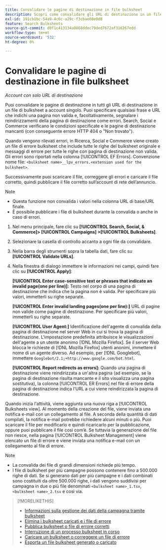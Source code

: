 ```yaml
---
title: Convalidare le pagine di destinazione in file bulksheet
description: Scopri come convalidare gli URL di destinazione in un file di bulksheet a account singolo.
exl-id: 191cb1bc-54a9-4c6c-a29c-f3cbae08e0d8
feature: Search Bulksheets
source-git-commit: d0f1c413134a0868ddec79ded7672af316267edd
workflow-type: tm+mt
source-wordcount: '532'
ht-degree: 0%

---
```


# Convalidare le pagine di destinazione in file bulksheet

*Account con solo URL di destinazione*

Puoi convalidare le pagine di destinazione in tutti gli URL di destinazione in un file di bulksheet a account singolo. Puoi specificare qualsiasi frase e URL che indichi una pagina non valida e, facoltativamente, segnalare i reindirizzamenti della pagina di destinazione come errori. Search, Social e Commerce verificano le condizioni specificate e le pagine di destinazione mancanti (con conseguente errore HTTP 404 o &quot;Non trovato&quot;).

Quando vengono rilevati errori, in Ricerca, Social e Commerce viene creato un file di errore bulksheet che include tutte le righe del bulksheet originale e messaggi di errore per tutte le righe con pagina di destinazione non valida. Gli errori sono riportati nella colonna [!UICONTROL EF Errors]. Convenzione nome file: `<bulksheet name>__lpv_errors.<extension used for the bulksheet>`.

Successivamente puoi scaricare il file, correggere gli errori e caricare il file corretto, quindi pubblicare il file corretto sull’account di rete dell’annuncio.

>[!NOTE]
>
>* Questa funzione non convalida i valori nella colonna URL di base/URL finale.
>* È possibile pubblicare i file di bulksheet durante la convalida o anche in caso di errori.

1. Nel menu principale, fare clic su **[!UICONTROL Search, Social, & Commerce]> [!UICONTROL Campaigns] >[!UICONTROL Bulksheets]**.

1. Selezionare la casella di controllo accanto a ogni file da convalidare.

1. Nella barra degli strumenti sopra la tabella dati, fare clic su **[!UICONTROL Validate URLs]**.

1. Nella finestra di dialogo immettere le informazioni nei campi, quindi fare clic su **[!UICONTROL Apply]**:

   **[!UICONTROL Enter case-sensitive text or phrases that indicate an invalid page(one per line)]:** Testo nel corpo di una pagina di destinazione che indica che la pagina non è valida. Per specificare più valori, immetterli su righe separate.

   **[!UICONTROL Enter invalid landing pages(one per line):]** URL di pagine non valide come pagine di destinazione. Per specificare più valori, immetterli su righe separate.

   **[!UICONTROL User Agent:]** Identificazione dell&#39;agente di convalida della pagina di destinazione nel server Web in cui si trova la pagina di destinazione. L&#39;impostazione predefinita attribuisce le visualizzazioni dell&#39;agente a un utente anonimo [!DNL Mozilla Firefox]. Se il server Web blocca le richieste di [!DNL Mozilla Firefox] utenti anonimi, immettere il nome di un agente diverso. Ad esempio, per [!DNL Googlebot], immettere `Googlebot/2.1;+http://www.google.com/bot.html`.

   **[!UICONTROL Report redirects as errors]:** Quando una pagina di destinazione viene reindirizzata a un&#39;altra pagina (ad esempio, se la pagina di destinazione risulta mancante e il sito visualizza una pagina sostitutiva), la colonna [!UICONTROL ER Errors] nel file di errore della pagina di destinazione indica l&#39;URL a cui viene reindirizzata la pagina di destinazione.

Quando inizia l&#39;attività, viene aggiunta una nuova riga a [!UICONTROL Bulksheets view]. Al momento della creazione del file, viene inviata una notifica e-mail con un collegamento al file. A seconda della quantità di dati compilati, la notifica e-mail potrebbe richiedere alcuni minuti o più. Puoi scaricare il file per modificarlo e quindi ricaricarlo per la pubblicazione, oppure puoi pubblicare il file così com’è. Se tuttavia la generazione del file non riesce, nella pagina [!UICONTROL Bulksheet Management] viene elencato un file di errore e viene inviata una notifica e-mail con un collegamento al file di errore.

>[!NOTE]
>
>* La convalida dei file di grandi dimensioni richiede più tempo.
>* I file di bulksheet per più campagne possono contenere fino a 500.000 righe di dati. Se si generano dati per più campagne e i dati combinati sono costituiti da oltre 500.000 righe, i dati vengono suddivisi per campagna in due o più file denominati `<bulksheet name>_1.tsv`, `<bulksheet name>_2.tsv` e così via.

>[!MORELIKETHIS]
>
>* [Informazioni sulla gestione dei dati della campagna tramite bulksheet](bulksheet-about.md)
>* [Elimina i bulksheet caricati e i file di errore](bulksheet-delete.md)
>* [Pubblica bulksheet o file di errore corretti](bulksheet-post.md)
>* [Interruzione di un processo bulksheet in corso](bulksheet-stop-job.md)
>* [Caricare un bulksheet o correggere un file di errore](bulksheet-upload.md)
>* [Esporta un file bulksheet generato o caricato](bulksheet-export.md)
